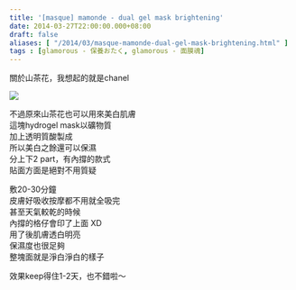 ```yaml
---
title: '[masque] mamonde - dual gel mask brightening'
date: 2014-03-27T22:00:00.000+08:00
draft: false
aliases: [ "/2014/03/masque-mamonde-dual-gel-mask-brightening.html" ]
tags : [glamorous - 保養おたく, glamorous - 面膜魂]
---
```


關於山茶花，我想起的就是chanel  

[![](https://3.bp.blogspot.com/-u5de0etxKpk/XDCxkX30YHI/AAAAAAAAEQM/4nHVgSWdQHomeKwrleRWSPI4QiCUxexSACLcBGAs/s640/67.jpg)](https://3.bp.blogspot.com/-u5de0etxKpk/XDCxkX30YHI/AAAAAAAAEQM/4nHVgSWdQHomeKwrleRWSPI4QiCUxexSACLcBGAs/s1600/67.jpg)

不過原來山茶花也可以用來美白肌膚  
這塊hydrogel mask以礦物質  
加上透明質酸製成  
所以美白之餘還可以保濕  
分上下2 part，有內撐的款式  
貼面方面是絕對不用質疑  
  
敷20-30分鐘  
皮膚好吸收按摩都不用就全吸完  
甚至天氣較乾的時候  
內撐的格仔會印了上面 XD  
用了後肌膚透白明亮  
保濕度也很足夠  
整塊面就是淨白淨白的樣子  
  
效果keep得住1-2天，也不錯啦～